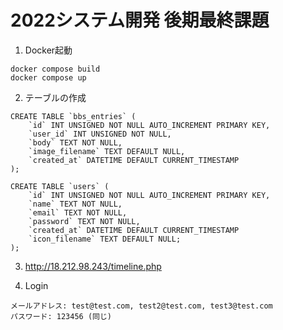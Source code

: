 # 2022システム開発 後期最終課題
1. Docker起動<br>
```
docker compose build
docker compose up
```
2. テーブルの作成<br>
```
CREATE TABLE `bbs_entries` (
    `id` INT UNSIGNED NOT NULL AUTO_INCREMENT PRIMARY KEY,
    `user_id` INT UNSIGNED NOT NULL,
    `body` TEXT NOT NULL,
    `image_filename` TEXT DEFAULT NULL,
    `created_at` DATETIME DEFAULT CURRENT_TIMESTAMP
);
```
```
CREATE TABLE `users` (
    `id` INT UNSIGNED NOT NULL AUTO_INCREMENT PRIMARY KEY,
    `name` TEXT NOT NULL,
    `email` TEXT NOT NULL,
    `password` TEXT NOT NULL,
    `created_at` DATETIME DEFAULT CURRENT_TIMESTAMP
    `icon_filename` TEXT DEFAULT NULL;
);
```

3. <a href="http://18.212.98.243/timeline.php">http://18.212.98.243/timeline.php</a>

4. Login<br>
```
メールアドレス: test@test.com, test2@test.com, test3@test.com
パスワード: 123456 (同じ)
```
